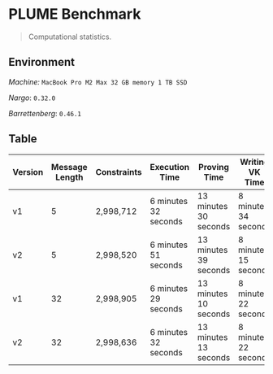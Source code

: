 # PLUME Benchmark

> Computational statistics.

## Environment

_Machine:_ `MacBook Pro M2 Max 32 GB memory 1 TB SSD`

_Nargo_: `0.32.0`

_Barrettenberg_: `0.46.1`

## Table

| Version | Message Length | Constraints | Execution Time     | Proving Time       | Writing VK Time    | Verifying Time |
|---------|----------------|-------------|--------------------|--------------------|--------------------|----------------|
| v1      | 5              | 2,998,712   | 6 minutes 32 seconds | 13 minutes 30 seconds | 8 minutes 34 seconds | 0.05 seconds   |
| v2      | 5              | 2,998,520   | 6 minutes 51 seconds | 13 minutes 39 seconds | 8 minutes 15 seconds | 0.04 seconds   |
| v1      | 32             | 2,998,905   | 6 minutes 29 seconds | 13 minutes 10 seconds | 8 minutes 22 seconds | 0.05 seconds   |
| v2      | 32             | 2,998,636   | 6 minutes 32 seconds | 13 minutes 13 seconds | 8 minutes 22 seconds | 0.05 seconds   |
